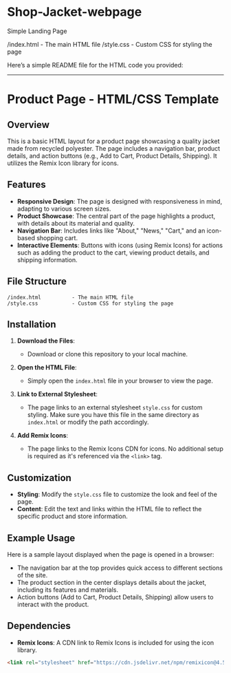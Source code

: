 # Shop-Jacket-webpage
Simple Landing Page 

/index.html          - The main HTML file
/style.css           - Custom CSS for styling the page

Here’s a simple README file for the HTML code you provided:

---

# Product Page - HTML/CSS Template

## Overview
This is a basic HTML layout for a product page showcasing a quality jacket made from recycled polyester. The page includes a navigation bar, product details, and action buttons (e.g., Add to Cart, Product Details, Shipping). It utilizes the Remix Icon library for icons.

## Features
- **Responsive Design**: The page is designed with responsiveness in mind, adapting to various screen sizes.
- **Product Showcase**: The central part of the page highlights a product, with details about its material and quality.
- **Navigation Bar**: Includes links like "About," "News," "Cart," and an icon-based shopping cart.
- **Interactive Elements**: Buttons with icons (using Remix Icons) for actions such as adding the product to the cart, viewing product details, and shipping information.

## File Structure
```
/index.html          - The main HTML file
/style.css           - Custom CSS for styling the page
```

## Installation

1. **Download the Files**:
   - Download or clone this repository to your local machine.

2. **Open the HTML File**:
   - Simply open the `index.html` file in your browser to view the page.

3. **Link to External Stylesheet**:
   - The page links to an external stylesheet `style.css` for custom styling. Make sure you have this file in the same directory as `index.html` or modify the path accordingly.

4. **Add Remix Icons**:
   - The page links to the Remix Icons CDN for icons. No additional setup is required as it's referenced via the `<link>` tag.

## Customization

- **Styling**: Modify the `style.css` file to customize the look and feel of the page.
- **Content**: Edit the text and links within the HTML file to reflect the specific product and store information.
  
## Example Usage
Here is a sample layout displayed when the page is opened in a browser:
- The navigation bar at the top provides quick access to different sections of the site.
- The product section in the center displays details about the jacket, including its features and materials.
- Action buttons (Add to Cart, Product Details, Shipping) allow users to interact with the product.

## Dependencies

- **Remix Icons**: A CDN link to Remix Icons is included for using the icon library.

```html
<link rel="stylesheet" href="https://cdn.jsdelivr.net/npm/remixicon@4.5.0/fonts/remixicon.css">
```

